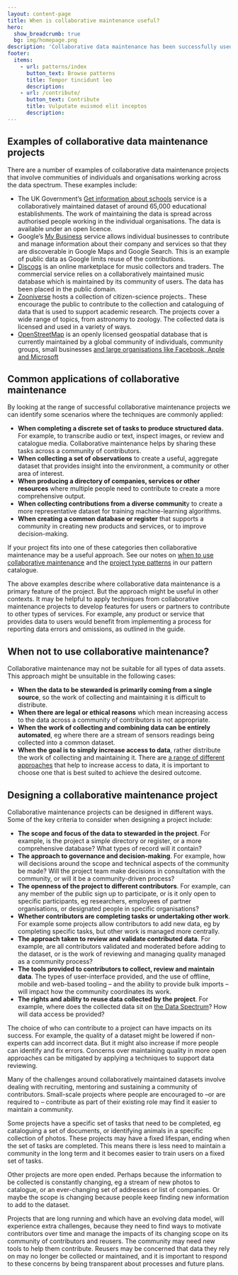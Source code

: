 ```yaml
---
layout: content-page
title: When is collaborative maintenance useful?
hero:
  show_breadcrumb: true
  bg: img/homepage.png
description: 'Collaborative data maintenance has been successfully used in a wide variety of projects. Looking at successful projects helps identify some common characteristics and challenges.'
footer:
  items:
    - url: patterns/index
      button_text: Browse patterns
      title: Tempor tincidunt leo
      description:   
    - url: /contribute/
      button_text: Contribute
      title: Vulputate euismod elit inceptos
      description:   
---
```


## Examples of collaborative data maintenance projects

There are a number of examples of collaborative data maintenance projects that involve communities of individuals and organisations working across the data spectrum. These examples include:



*   The UK Government’s [Get information about schools](https://get-information-schools.service.gov.uk/) service is a collaboratively maintained dataset of around 65,000 educational establishments. The work of maintaining the data is spread across authorised people working in the individual organisations. The data is available under an open licence.
*   Google’s [My Business](https://www.google.com/business/?ppsrc=GPDA2) service allows individual businesses to contribute and manage information about their company and services so that they are discoverable in Google Maps and Google Search. This is an example of public data as Google limits reuse of the contributions.
*   [Discogs](https://www.discogs.com/) is an online marketplace for music collectors and traders. The commercial service relies on a collaboratively maintained music database which is maintained by its community of users. The data has been placed in the public domain.
*   [Zooniverse](https://www.zooniverse.org/) hosts a collection of citizen-science projects.. These encourage the public to contribute to the collection and cataloguing of data that is used to support academic research. The projects cover a wide range of topics, from astronomy to zoology. The collected data is licensed and used in a variety of ways. 
*   [OpenStreetMap](https://www.openstreetmap.org) is an openly licensed geospatial database that is currently maintained by a global community of individuals, community groups, small businesses [and large organisations like Facebook, Apple and Microsoft](https://theodi.org/article/how-are-facebook-apple-and-microsoft-contributing-to-openstreetmap/)


## Common applications of collaborative maintenance 

By looking at the range of successful collaborative maintenance projects we can identify some scenarios where the techniques are commonly applied:



*   **When completing a discrete set of tasks to produce structured data.** For example, to transcribe audio or text, inspect images, or review and catalogue media. Collaborative maintenance helps by sharing these tasks across a community of contributors.
*   **When collecting a set of observations** to create a useful, aggregate dataset that provides insight into the environment, a community or other area of interest.
*   **When producing a directory of companies, services or other resources** where multiple people need to contribute to create a more comprehensive output.
*   **When collecting contributions from a diverse communit**y to create a more representative dataset for training machine-learning algorithms.
*   **When creating a common database or register** that supports a community in creating new products and services, or to improve decision-making.

If your project fits into one of these categories then collaborative maintenance may be a useful approach. See our notes on <span style="text-decoration:underline;">when to use collaborative maintenance</span> and the <span style="text-decoration:underline;">project type patterns</span> in our pattern catalogue.

The above examples describe where collaborative data maintenance is a primary feature of the project. But the approach might be useful in other contexts. It may be helpful to apply techniques from collaborative maintenance projects to develop features for users or partners to contribute to other types of services. For example, any product or service that provides data to users would benefit from implementing a process for reporting data errors and omissions, as outlined in the guide.


## When not to use collaborative maintenance?

Collaborative maintenance may not be suitable for all types of data assets. This approach might be unsuitable in the following cases:



*   **When the data to be stewarded is primarily coming from a single source**, so the work of collecting and maintaining it is difficult to distribute.
*   **When there are legal or ethical reasons** which mean increasing access to the data across a community of contributors is not appropriate.
*   **When the work of collecting and combining data can be entirely automated**, eg where there are a stream of sensors readings being collected into a common dataset.
*   **When the goal is to simply increase access to data**, rather distribute the work of collecting and maintaining it. There are [a range of different approaches](https://theodi.org/project/the-data-access-map/) that help to increase access to data, it is important to choose one that is best suited to achieve the desired outcome.


## Designing a collaborative maintenance project

Collaborative maintenance projects can be designed in different ways. Some of the key criteria to consider when designing a project include:



*   **The scope and focus of the data to stewarded in the project**. For example, is the project a simple directory or register, or a more comprehensive database? What types of record will it contain?
*   **The approach to governance and decision-making**. For example, how will decisions around the scope and technical aspects of the community be made? Will the project team make decisions in consultation with the community, or will it be a community-driven process?
*   **The openness of the project to different contributors**. For example, can any member of the public sign up to participate, or is it only open to specific participants, eg researchers, employees of partner organisations, or designated people in specific organisations?
*   **Whether contributors are completing tasks or undertaking other work**. For example some projects allow contributors to add new data, eg by completing specific tasks, but other work is managed more centrally.
*   **The approach taken to review and validate contributed data**. For example, are all contributors validated and moderated before adding to the dataset, or is the work of reviewing and managing quality managed as a community process?
*   **The tools provided to contributors to collect, review and maintain data**. The types of user-interface provided, and the use of offline, mobile and web-based tooling – and the ability to provide bulk imports – will impact how the community coordinates its work.
*   **The rights and ability to reuse data collected by the project**. For example, where does the collected data sit on [the Data Spectrum](https://theodi.org/about-the-odi/the-data-spectrum/)? How will data access be provided?

The choice of who can contribute to a project can have impacts on its success. For example, the quality of a dataset might be lowered if non-experts can add incorrect data. But it might also increase if more people can identify and fix errors. Concerns over maintaining quality in more open approaches can be mitigated by applying a techniques to support data reviewing.

Many of the challenges around collaboratively maintained datasets involve dealing with recruiting, mentoring and sustaining a community of contributors. Small-scale projects where people are encouraged to –or are required to – contribute as part of their existing role may find it easier to maintain a community.

Some projects have a specific set of tasks that need to be completed, eg cataloguing a set of documents, or identifying animals in a specific collection of photos. These projects may have a fixed lifespan, ending when the set of tasks are completed. This means there is less need to maintain a community in the long term and it becomes easier to train users on a fixed set of tasks. 

Other projects are more open ended. Perhaps because the information to be collected is constantly changing, eg a stream of new photos to catalogue, or an ever-changing set of addresses or list of companies. Or maybe the scope is changing because people keep finding new information to add to the dataset. 

Projects that are long running and which have an evolving data model, will experience extra challenges, because they need to find ways to motivate contributors over time and manage the impacts of its changing scope on its community of contributors and reusers. The community may need new tools to help them contribute. Reusers may be concerned that data they rely on may no longer be collected or maintained, and it is important to respond to these concerns by being transparent about processes and future plans.
